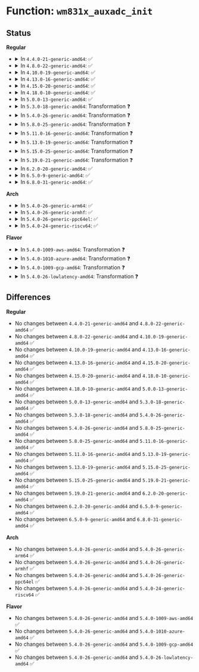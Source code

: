 # Function: <code>wm831x_auxadc_init</code>

## Status
<b>Regular</b>
<ul>
<li>
<details>
<summary>In <code>4.4.0-21-generic-amd64</code>: ✅</summary>

```c
void wm831x_auxadc_init(struct wm831x * wm831x)
```

```json
{
  "name": "wm831x_auxadc_init",
  "collision_type": "Unique Global",
  "inline_type": "No",
  "funcs": [
    {
      "addr": 18446744071584628352,
      "name": "wm831x_auxadc_init",
      "external": true,
      "loc": "drivers/mfd/wm831x-auxadc.c:276",
      "file": "drivers/mfd/wm831x-auxadc.c",
      "inline": "seen, unknown",
      "caller_inline": [],
      "caller_func": [
        "drivers/mfd/wm831x-core.c:wm831x_device_init"
      ]
    }
  ],
  "symbols": [
    {
      "addr": 18446744071584628352,
      "name": "wm831x_auxadc_init",
      "section": ".text",
      "bind": "STB_GLOBAL",
      "size": 172
    }
  ]
}
```
</details>
</li>
<li>
<details>
<summary>In <code>4.8.0-22-generic-amd64</code>: ✅</summary>

```c
void wm831x_auxadc_init(struct wm831x * wm831x)
```

```json
{
  "name": "wm831x_auxadc_init",
  "collision_type": "Unique Global",
  "inline_type": "No",
  "funcs": [
    {
      "addr": 18446744071584980800,
      "name": "wm831x_auxadc_init",
      "external": true,
      "loc": "drivers/mfd/wm831x-auxadc.c:276",
      "file": "drivers/mfd/wm831x-auxadc.c",
      "inline": "seen, unknown",
      "caller_inline": [],
      "caller_func": [
        "drivers/mfd/wm831x-core.c:wm831x_device_init"
      ]
    }
  ],
  "symbols": [
    {
      "addr": 18446744071584980800,
      "name": "wm831x_auxadc_init",
      "section": ".text",
      "bind": "STB_GLOBAL",
      "size": 172
    }
  ]
}
```
</details>
</li>
<li>
<details>
<summary>In <code>4.10.0-19-generic-amd64</code>: ✅</summary>

```c
void wm831x_auxadc_init(struct wm831x * wm831x)
```

```json
{
  "name": "wm831x_auxadc_init",
  "collision_type": "Unique Global",
  "inline_type": "No",
  "funcs": [
    {
      "addr": 18446744071585164336,
      "name": "wm831x_auxadc_init",
      "external": true,
      "loc": "drivers/mfd/wm831x-auxadc.c:276",
      "file": "drivers/mfd/wm831x-auxadc.c",
      "inline": "seen, unknown",
      "caller_inline": [],
      "caller_func": [
        "drivers/mfd/wm831x-core.c:wm831x_device_init"
      ]
    }
  ],
  "symbols": [
    {
      "addr": 18446744071585164336,
      "name": "wm831x_auxadc_init",
      "section": ".text",
      "bind": "STB_GLOBAL",
      "size": 172
    }
  ]
}
```
</details>
</li>
<li>
<details>
<summary>In <code>4.13.0-16-generic-amd64</code>: ✅</summary>

```c
void wm831x_auxadc_init(struct wm831x * wm831x)
```

```json
{
  "name": "wm831x_auxadc_init",
  "collision_type": "Unique Global",
  "inline_type": "No",
  "funcs": [
    {
      "addr": 18446744071585245744,
      "name": "wm831x_auxadc_init",
      "external": true,
      "loc": "drivers/mfd/wm831x-auxadc.c:276",
      "file": "drivers/mfd/wm831x-auxadc.c",
      "inline": "seen, unknown",
      "caller_inline": [],
      "caller_func": [
        "drivers/mfd/wm831x-core.c:wm831x_device_init"
      ]
    }
  ],
  "symbols": [
    {
      "addr": 18446744071585245744,
      "name": "wm831x_auxadc_init",
      "section": ".text",
      "bind": "STB_GLOBAL",
      "size": 178
    }
  ]
}
```
</details>
</li>
<li>
<details>
<summary>In <code>4.15.0-20-generic-amd64</code>: ✅</summary>

```c
void wm831x_auxadc_init(struct wm831x * wm831x)
```

```json
{
  "name": "wm831x_auxadc_init",
  "collision_type": "Unique Global",
  "inline_type": "No",
  "funcs": [
    {
      "addr": 18446744071585673488,
      "name": "wm831x_auxadc_init",
      "external": true,
      "loc": "drivers/mfd/wm831x-auxadc.c:276",
      "file": "drivers/mfd/wm831x-auxadc.c",
      "inline": "seen, unknown",
      "caller_inline": [],
      "caller_func": [
        "drivers/mfd/wm831x-core.c:wm831x_device_init"
      ]
    }
  ],
  "symbols": [
    {
      "addr": 18446744071585673488,
      "name": "wm831x_auxadc_init",
      "section": ".text",
      "bind": "STB_GLOBAL",
      "size": 178
    }
  ]
}
```
</details>
</li>
<li>
<details>
<summary>In <code>4.18.0-10-generic-amd64</code>: ✅</summary>

```c
void wm831x_auxadc_init(struct wm831x * wm831x)
```

```json
{
  "name": "wm831x_auxadc_init",
  "collision_type": "Unique Global",
  "inline_type": "No",
  "funcs": [
    {
      "addr": 18446744071585919376,
      "name": "wm831x_auxadc_init",
      "external": true,
      "loc": "drivers/mfd/wm831x-auxadc.c:276",
      "file": "drivers/mfd/wm831x-auxadc.c",
      "inline": "seen, unknown",
      "caller_inline": [],
      "caller_func": [
        "drivers/mfd/wm831x-core.c:wm831x_device_init"
      ]
    }
  ],
  "symbols": [
    {
      "addr": 18446744071585919376,
      "name": "wm831x_auxadc_init",
      "section": ".text",
      "bind": "STB_GLOBAL",
      "size": 178
    }
  ]
}
```
</details>
</li>
<li>
<details>
<summary>In <code>5.0.0-13-generic-amd64</code>: ✅</summary>

```c
void wm831x_auxadc_init(struct wm831x * wm831x)
```

```json
{
  "name": "wm831x_auxadc_init",
  "collision_type": "Unique Global",
  "inline_type": "No",
  "funcs": [
    {
      "addr": 18446744071586055520,
      "name": "wm831x_auxadc_init",
      "external": true,
      "loc": "drivers/mfd/wm831x-auxadc.c:276",
      "file": "drivers/mfd/wm831x-auxadc.c",
      "inline": "seen, unknown",
      "caller_inline": [],
      "caller_func": [
        "drivers/mfd/wm831x-core.c:wm831x_device_init"
      ]
    }
  ],
  "symbols": [
    {
      "addr": 18446744071586055520,
      "name": "wm831x_auxadc_init",
      "section": ".text",
      "bind": "STB_GLOBAL",
      "size": 178
    }
  ]
}
```
</details>
</li>
<li>
<details>
<summary>In <code>5.3.0-18-generic-amd64</code>: Transformation ❓</summary>

```c
void wm831x_auxadc_init(struct wm831x * wm831x)
```

```json
{
  "name": "wm831x_auxadc_init",
  "collision_type": "Unique Global",
  "inline_type": "No",
  "funcs": [
    {
      "addr": 0,
      "name": "wm831x_auxadc_init",
      "external": true,
      "loc": "drivers/mfd/wm831x-auxadc.c:271",
      "file": "drivers/mfd/wm831x-auxadc.c",
      "inline": "seen, unknown",
      "caller_inline": [],
      "caller_func": [
        "drivers/mfd/wm831x-core.c:wm831x_device_init"
      ]
    }
  ],
  "symbols": [
    {
      "addr": 18446744071586291086,
      "name": "wm831x_auxadc_init.cold",
      "section": ".text",
      "bind": "STB_LOCAL",
      "size": 23
    },
    {
      "addr": 18446744071586290624,
      "name": "wm831x_auxadc_init",
      "section": ".text",
      "bind": "STB_GLOBAL",
      "size": 174
    }
  ]
}
```
</details>
</li>
<li>
<details>
<summary>In <code>5.4.0-26-generic-amd64</code>: Transformation ❓</summary>

```c
void wm831x_auxadc_init(struct wm831x * wm831x)
```

```json
{
  "name": "wm831x_auxadc_init",
  "collision_type": "Unique Global",
  "inline_type": "No",
  "funcs": [
    {
      "addr": 0,
      "name": "wm831x_auxadc_init",
      "external": true,
      "loc": "drivers/mfd/wm831x-auxadc.c:271",
      "file": "drivers/mfd/wm831x-auxadc.c",
      "inline": "seen, unknown",
      "caller_inline": [],
      "caller_func": [
        "drivers/mfd/wm831x-core.c:wm831x_device_init"
      ]
    }
  ],
  "symbols": [
    {
      "addr": 18446744071586439294,
      "name": "wm831x_auxadc_init.cold",
      "section": ".text",
      "bind": "STB_LOCAL",
      "size": 23
    },
    {
      "addr": 18446744071586438832,
      "name": "wm831x_auxadc_init",
      "section": ".text",
      "bind": "STB_GLOBAL",
      "size": 174
    }
  ]
}
```
</details>
</li>
<li>
<details>
<summary>In <code>5.8.0-25-generic-amd64</code>: Transformation ❓</summary>

```c
void wm831x_auxadc_init(struct wm831x * wm831x)
```

```json
{
  "name": "wm831x_auxadc_init",
  "collision_type": "Unique Global",
  "inline_type": "No",
  "funcs": [
    {
      "addr": 0,
      "name": "wm831x_auxadc_init",
      "external": true,
      "loc": "drivers/mfd/wm831x-auxadc.c:271",
      "file": "drivers/mfd/wm831x-auxadc.c",
      "inline": "seen, unknown",
      "caller_inline": [],
      "caller_func": [
        "drivers/mfd/wm831x-core.c:wm831x_device_init"
      ]
    }
  ],
  "symbols": [
    {
      "addr": 18446744071587215892,
      "name": "wm831x_auxadc_init.cold",
      "section": ".text",
      "bind": "STB_LOCAL",
      "size": 23
    },
    {
      "addr": 18446744071587215424,
      "name": "wm831x_auxadc_init",
      "section": ".text",
      "bind": "STB_GLOBAL",
      "size": 180
    }
  ]
}
```
</details>
</li>
<li>
<details>
<summary>In <code>5.11.0-16-generic-amd64</code>: Transformation ❓</summary>

```c
void wm831x_auxadc_init(struct wm831x * wm831x)
```

```json
{
  "name": "wm831x_auxadc_init",
  "collision_type": "Unique Global",
  "inline_type": "No",
  "funcs": [
    {
      "addr": 0,
      "name": "wm831x_auxadc_init",
      "external": true,
      "loc": "drivers/mfd/wm831x-auxadc.c:270",
      "file": "drivers/mfd/wm831x-auxadc.c",
      "inline": "seen, unknown",
      "caller_inline": [],
      "caller_func": [
        "drivers/mfd/wm831x-core.c:wm831x_device_init"
      ]
    }
  ],
  "symbols": [
    {
      "addr": 18446744071591502588,
      "name": "wm831x_auxadc_init.cold",
      "section": ".text",
      "bind": "STB_LOCAL",
      "size": 23
    },
    {
      "addr": 18446744071587289728,
      "name": "wm831x_auxadc_init",
      "section": ".text",
      "bind": "STB_GLOBAL",
      "size": 182
    }
  ]
}
```
</details>
</li>
<li>
<details>
<summary>In <code>5.13.0-19-generic-amd64</code>: Transformation ❓</summary>

```c
void wm831x_auxadc_init(struct wm831x * wm831x)
```

```json
{
  "name": "wm831x_auxadc_init",
  "collision_type": "Unique Global",
  "inline_type": "No",
  "funcs": [
    {
      "addr": 0,
      "name": "wm831x_auxadc_init",
      "external": true,
      "loc": "drivers/mfd/wm831x-auxadc.c:270",
      "file": "drivers/mfd/wm831x-auxadc.c",
      "inline": "seen, unknown",
      "caller_inline": [],
      "caller_func": [
        "drivers/mfd/wm831x-core.c:wm831x_device_init"
      ]
    }
  ],
  "symbols": [
    {
      "addr": 18446744071591445622,
      "name": "wm831x_auxadc_init.cold",
      "section": ".text",
      "bind": "STB_LOCAL",
      "size": 23
    },
    {
      "addr": 18446744071587177056,
      "name": "wm831x_auxadc_init",
      "section": ".text",
      "bind": "STB_GLOBAL",
      "size": 182
    }
  ]
}
```
</details>
</li>
<li>
<details>
<summary>In <code>5.15.0-25-generic-amd64</code>: Transformation ❓</summary>

```c
void wm831x_auxadc_init(struct wm831x * wm831x)
```

```json
{
  "name": "wm831x_auxadc_init",
  "collision_type": "Unique Global",
  "inline_type": "No",
  "funcs": [
    {
      "addr": 0,
      "name": "wm831x_auxadc_init",
      "external": true,
      "loc": "drivers/mfd/wm831x-auxadc.c:270",
      "file": "drivers/mfd/wm831x-auxadc.c",
      "inline": "seen, unknown",
      "caller_inline": [],
      "caller_func": [
        "drivers/mfd/wm831x-core.c:wm831x_device_init"
      ]
    }
  ],
  "symbols": [
    {
      "addr": 18446744071592506812,
      "name": "wm831x_auxadc_init.cold",
      "section": ".text",
      "bind": "STB_LOCAL",
      "size": 23
    },
    {
      "addr": 18446744071587737264,
      "name": "wm831x_auxadc_init",
      "section": ".text",
      "bind": "STB_GLOBAL",
      "size": 182
    }
  ]
}
```
</details>
</li>
<li>
<details>
<summary>In <code>5.19.0-21-generic-amd64</code>: Transformation ❓</summary>

```c
void wm831x_auxadc_init(struct wm831x * wm831x)
```

```json
{
  "name": "wm831x_auxadc_init",
  "collision_type": "Unique Global",
  "inline_type": "No",
  "funcs": [
    {
      "addr": 0,
      "name": "wm831x_auxadc_init",
      "external": true,
      "loc": "drivers/mfd/wm831x-auxadc.c:270",
      "file": "drivers/mfd/wm831x-auxadc.c",
      "inline": "seen, unknown",
      "caller_inline": [],
      "caller_func": [
        "drivers/mfd/wm831x-core.c:wm831x_device_init"
      ]
    }
  ],
  "symbols": [
    {
      "addr": 18446744071594376889,
      "name": "wm831x_auxadc_init.cold",
      "section": ".text",
      "bind": "STB_LOCAL",
      "size": 23
    },
    {
      "addr": 18446744071589082832,
      "name": "wm831x_auxadc_init",
      "section": ".text",
      "bind": "STB_GLOBAL",
      "size": 222
    }
  ]
}
```
</details>
</li>
<li>
<details>
<summary>In <code>6.2.0-20-generic-amd64</code>: ✅</summary>

```c
void wm831x_auxadc_init(struct wm831x * wm831x)
```

```json
{
  "name": "wm831x_auxadc_init",
  "collision_type": "Unique Global",
  "inline_type": "No",
  "funcs": [
    {
      "addr": 18446744071590615968,
      "name": "wm831x_auxadc_init",
      "external": true,
      "loc": "drivers/mfd/wm831x-auxadc.c:270",
      "file": "drivers/mfd/wm831x-auxadc.c",
      "inline": "seen, unknown",
      "caller_inline": [],
      "caller_func": [
        "drivers/mfd/wm831x-core.c:wm831x_device_init"
      ]
    }
  ],
  "symbols": [
    {
      "addr": 18446744071590615968,
      "name": "wm831x_auxadc_init",
      "section": ".text",
      "bind": "STB_GLOBAL",
      "size": 226
    }
  ]
}
```
</details>
</li>
<li>
<details>
<summary>In <code>6.5.0-9-generic-amd64</code>: ✅</summary>

```c
void wm831x_auxadc_init(struct wm831x * wm831x)
```

```json
{
  "name": "wm831x_auxadc_init",
  "collision_type": "Unique Global",
  "inline_type": "No",
  "funcs": [
    {
      "addr": 18446744071590957056,
      "name": "wm831x_auxadc_init",
      "external": true,
      "loc": "drivers/mfd/wm831x-auxadc.c:270",
      "file": "drivers/mfd/wm831x-auxadc.c",
      "inline": "seen, unknown",
      "caller_inline": [],
      "caller_func": [
        "drivers/mfd/wm831x-core.c:wm831x_device_init"
      ]
    }
  ],
  "symbols": [
    {
      "addr": 18446744071590957056,
      "name": "wm831x_auxadc_init",
      "section": ".text",
      "bind": "STB_GLOBAL",
      "size": 226
    }
  ]
}
```
</details>
</li>
<li>
<details>
<summary>In <code>6.8.0-31-generic-amd64</code>: ✅</summary>

```c
void wm831x_auxadc_init(struct wm831x * wm831x)
```

```json
{
  "name": "wm831x_auxadc_init",
  "collision_type": "Unique Global",
  "inline_type": "No",
  "funcs": [
    {
      "addr": 18446744071591300912,
      "name": "wm831x_auxadc_init",
      "external": true,
      "loc": "drivers/mfd/wm831x-auxadc.c:270",
      "file": "drivers/mfd/wm831x-auxadc.c",
      "inline": "seen, unknown",
      "caller_inline": [],
      "caller_func": [
        "drivers/mfd/wm831x-core.c:wm831x_device_init"
      ]
    }
  ],
  "symbols": [
    {
      "addr": 18446744071591300912,
      "name": "wm831x_auxadc_init",
      "section": ".text",
      "bind": "STB_GLOBAL",
      "size": 226
    }
  ]
}
```
</details>
</li>
</ul>
<b>Arch</b>
<ul>
<li>
<details>
<summary>In <code>5.4.0-26-generic-arm64</code>: ✅</summary>

```c
void wm831x_auxadc_init(struct wm831x * wm831x)
```

```json
{
  "name": "wm831x_auxadc_init",
  "collision_type": "Unique Global",
  "inline_type": "No",
  "funcs": [
    {
      "addr": 18446603336499303072,
      "name": "wm831x_auxadc_init",
      "external": true,
      "loc": "drivers/mfd/wm831x-auxadc.c:271",
      "file": "drivers/mfd/wm831x-auxadc.c",
      "inline": "seen, unknown",
      "caller_inline": [],
      "caller_func": [
        "drivers/mfd/wm831x-core.c:wm831x_device_init"
      ]
    }
  ],
  "symbols": [
    {
      "addr": 18446603336499303072,
      "name": "wm831x_auxadc_init",
      "section": ".text",
      "bind": "STB_GLOBAL",
      "size": 192
    }
  ]
}
```
</details>
</li>
<li>
<details>
<summary>In <code>5.4.0-26-generic-armhf</code>: ✅</summary>

```c
void wm831x_auxadc_init(struct wm831x * wm831x)
```

```json
{
  "name": "wm831x_auxadc_init",
  "collision_type": "Unique Global",
  "inline_type": "No",
  "funcs": [
    {
      "addr": 3231848000,
      "name": "wm831x_auxadc_init",
      "external": true,
      "loc": "drivers/mfd/wm831x-auxadc.c:271",
      "file": "drivers/mfd/wm831x-auxadc.c",
      "inline": "seen, unknown",
      "caller_inline": [],
      "caller_func": [
        "drivers/mfd/wm831x-core.c:wm831x_device_init"
      ]
    }
  ],
  "symbols": [
    {
      "addr": 3231848000,
      "name": "wm831x_auxadc_init",
      "section": ".text",
      "bind": "STB_GLOBAL",
      "size": 204
    }
  ]
}
```
</details>
</li>
<li>
<details>
<summary>In <code>5.4.0-26-generic-ppc64el</code>: ✅</summary>

```c
void wm831x_auxadc_init(struct wm831x * wm831x)
```

```json
{
  "name": "wm831x_auxadc_init",
  "collision_type": "Unique Global",
  "inline_type": "No",
  "funcs": [
    {
      "addr": 13835058055292518960,
      "name": "wm831x_auxadc_init",
      "external": true,
      "loc": "drivers/mfd/wm831x-auxadc.c:271",
      "file": "drivers/mfd/wm831x-auxadc.c",
      "inline": "seen, unknown",
      "caller_inline": [],
      "caller_func": [
        "drivers/mfd/wm831x-core.c:wm831x_device_init"
      ]
    }
  ],
  "symbols": [
    {
      "addr": 13835058055292518960,
      "name": "wm831x_auxadc_init",
      "section": ".text",
      "bind": "STB_GLOBAL",
      "size": 256
    }
  ]
}
```
</details>
</li>
<li>
<details>
<summary>In <code>5.4.0-24-generic-riscv64</code>: ✅</summary>

```c
void wm831x_auxadc_init(struct wm831x * wm831x)
```

```json
{
  "name": "wm831x_auxadc_init",
  "collision_type": "Unique Global",
  "inline_type": "No",
  "funcs": [
    {
      "addr": 18446743936276553460,
      "name": "wm831x_auxadc_init",
      "external": true,
      "loc": "drivers/mfd/wm831x-auxadc.c:271",
      "file": "drivers/mfd/wm831x-auxadc.c",
      "inline": "seen, unknown",
      "caller_inline": [],
      "caller_func": [
        "drivers/mfd/wm831x-core.c:wm831x_device_init"
      ]
    }
  ],
  "symbols": [
    {
      "addr": 18446743936276553460,
      "name": "wm831x_auxadc_init",
      "section": ".text",
      "bind": "STB_GLOBAL",
      "size": 190
    }
  ]
}
```
</details>
</li>
</ul>
<b>Flavor</b>
<ul>
<li>
<details>
<summary>In <code>5.4.0-1009-aws-amd64</code>: Transformation ❓</summary>

```c
void wm831x_auxadc_init(struct wm831x * wm831x)
```

```json
{
  "name": "wm831x_auxadc_init",
  "collision_type": "Unique Global",
  "inline_type": "No",
  "funcs": [
    {
      "addr": 0,
      "name": "wm831x_auxadc_init",
      "external": true,
      "loc": "drivers/mfd/wm831x-auxadc.c:271",
      "file": "drivers/mfd/wm831x-auxadc.c",
      "inline": "seen, unknown",
      "caller_inline": [],
      "caller_func": [
        "drivers/mfd/wm831x-core.c:wm831x_device_init"
      ]
    }
  ],
  "symbols": [
    {
      "addr": 18446744071586192222,
      "name": "wm831x_auxadc_init.cold",
      "section": ".text",
      "bind": "STB_LOCAL",
      "size": 23
    },
    {
      "addr": 18446744071586191760,
      "name": "wm831x_auxadc_init",
      "section": ".text",
      "bind": "STB_GLOBAL",
      "size": 174
    }
  ]
}
```
</details>
</li>
<li>
<details>
<summary>In <code>5.4.0-1010-azure-amd64</code>: Transformation ❓</summary>

```c
void wm831x_auxadc_init(struct wm831x * wm831x)
```

```json
{
  "name": "wm831x_auxadc_init",
  "collision_type": "Unique Global",
  "inline_type": "No",
  "funcs": [
    {
      "addr": 0,
      "name": "wm831x_auxadc_init",
      "external": true,
      "loc": "drivers/mfd/wm831x-auxadc.c:271",
      "file": "drivers/mfd/wm831x-auxadc.c",
      "inline": "seen, unknown",
      "caller_inline": [],
      "caller_func": [
        "drivers/mfd/wm831x-core.c:wm831x_device_init"
      ]
    }
  ],
  "symbols": [
    {
      "addr": 18446744071586011502,
      "name": "wm831x_auxadc_init.cold",
      "section": ".text",
      "bind": "STB_LOCAL",
      "size": 23
    },
    {
      "addr": 18446744071586011040,
      "name": "wm831x_auxadc_init",
      "section": ".text",
      "bind": "STB_GLOBAL",
      "size": 174
    }
  ]
}
```
</details>
</li>
<li>
<details>
<summary>In <code>5.4.0-1009-gcp-amd64</code>: Transformation ❓</summary>

```c
void wm831x_auxadc_init(struct wm831x * wm831x)
```

```json
{
  "name": "wm831x_auxadc_init",
  "collision_type": "Unique Global",
  "inline_type": "No",
  "funcs": [
    {
      "addr": 0,
      "name": "wm831x_auxadc_init",
      "external": true,
      "loc": "drivers/mfd/wm831x-auxadc.c:271",
      "file": "drivers/mfd/wm831x-auxadc.c",
      "inline": "seen, unknown",
      "caller_inline": [],
      "caller_func": [
        "drivers/mfd/wm831x-core.c:wm831x_device_init"
      ]
    }
  ],
  "symbols": [
    {
      "addr": 18446744071586387262,
      "name": "wm831x_auxadc_init.cold",
      "section": ".text",
      "bind": "STB_LOCAL",
      "size": 23
    },
    {
      "addr": 18446744071586386800,
      "name": "wm831x_auxadc_init",
      "section": ".text",
      "bind": "STB_GLOBAL",
      "size": 174
    }
  ]
}
```
</details>
</li>
<li>
<details>
<summary>In <code>5.4.0-26-lowlatency-amd64</code>: Transformation ❓</summary>

```c
void wm831x_auxadc_init(struct wm831x * wm831x)
```

```json
{
  "name": "wm831x_auxadc_init",
  "collision_type": "Unique Global",
  "inline_type": "No",
  "funcs": [
    {
      "addr": 0,
      "name": "wm831x_auxadc_init",
      "external": true,
      "loc": "drivers/mfd/wm831x-auxadc.c:271",
      "file": "drivers/mfd/wm831x-auxadc.c",
      "inline": "seen, unknown",
      "caller_inline": [],
      "caller_func": [
        "drivers/mfd/wm831x-core.c:wm831x_device_init"
      ]
    }
  ],
  "symbols": [
    {
      "addr": 18446744071586498942,
      "name": "wm831x_auxadc_init.cold",
      "section": ".text",
      "bind": "STB_LOCAL",
      "size": 23
    },
    {
      "addr": 18446744071586498480,
      "name": "wm831x_auxadc_init",
      "section": ".text",
      "bind": "STB_GLOBAL",
      "size": 174
    }
  ]
}
```
</details>
</li>
</ul>

## Differences
<b>Regular</b>
<ul>
<li>
No changes between <code>4.4.0-21-generic-amd64</code> and <code>4.8.0-22-generic-amd64</code> ✅
</li>
<li>
No changes between <code>4.8.0-22-generic-amd64</code> and <code>4.10.0-19-generic-amd64</code> ✅
</li>
<li>
No changes between <code>4.10.0-19-generic-amd64</code> and <code>4.13.0-16-generic-amd64</code> ✅
</li>
<li>
No changes between <code>4.13.0-16-generic-amd64</code> and <code>4.15.0-20-generic-amd64</code> ✅
</li>
<li>
No changes between <code>4.15.0-20-generic-amd64</code> and <code>4.18.0-10-generic-amd64</code> ✅
</li>
<li>
No changes between <code>4.18.0-10-generic-amd64</code> and <code>5.0.0-13-generic-amd64</code> ✅
</li>
<li>
No changes between <code>5.0.0-13-generic-amd64</code> and <code>5.3.0-18-generic-amd64</code> ✅
</li>
<li>
No changes between <code>5.3.0-18-generic-amd64</code> and <code>5.4.0-26-generic-amd64</code> ✅
</li>
<li>
No changes between <code>5.4.0-26-generic-amd64</code> and <code>5.8.0-25-generic-amd64</code> ✅
</li>
<li>
No changes between <code>5.8.0-25-generic-amd64</code> and <code>5.11.0-16-generic-amd64</code> ✅
</li>
<li>
No changes between <code>5.11.0-16-generic-amd64</code> and <code>5.13.0-19-generic-amd64</code> ✅
</li>
<li>
No changes between <code>5.13.0-19-generic-amd64</code> and <code>5.15.0-25-generic-amd64</code> ✅
</li>
<li>
No changes between <code>5.15.0-25-generic-amd64</code> and <code>5.19.0-21-generic-amd64</code> ✅
</li>
<li>
No changes between <code>5.19.0-21-generic-amd64</code> and <code>6.2.0-20-generic-amd64</code> ✅
</li>
<li>
No changes between <code>6.2.0-20-generic-amd64</code> and <code>6.5.0-9-generic-amd64</code> ✅
</li>
<li>
No changes between <code>6.5.0-9-generic-amd64</code> and <code>6.8.0-31-generic-amd64</code> ✅
</li>
</ul>
<b>Arch</b>
<ul>
<li>
No changes between <code>5.4.0-26-generic-amd64</code> and <code>5.4.0-26-generic-arm64</code> ✅
</li>
<li>
No changes between <code>5.4.0-26-generic-amd64</code> and <code>5.4.0-26-generic-armhf</code> ✅
</li>
<li>
No changes between <code>5.4.0-26-generic-amd64</code> and <code>5.4.0-26-generic-ppc64el</code> ✅
</li>
<li>
No changes between <code>5.4.0-26-generic-amd64</code> and <code>5.4.0-24-generic-riscv64</code> ✅
</li>
</ul>
<b>Flavor</b>
<ul>
<li>
No changes between <code>5.4.0-26-generic-amd64</code> and <code>5.4.0-1009-aws-amd64</code> ✅
</li>
<li>
No changes between <code>5.4.0-26-generic-amd64</code> and <code>5.4.0-1010-azure-amd64</code> ✅
</li>
<li>
No changes between <code>5.4.0-26-generic-amd64</code> and <code>5.4.0-1009-gcp-amd64</code> ✅
</li>
<li>
No changes between <code>5.4.0-26-generic-amd64</code> and <code>5.4.0-26-lowlatency-amd64</code> ✅
</li>
</ul>
